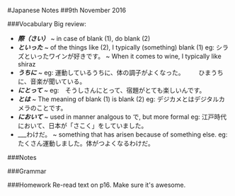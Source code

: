 #Japanese Notes
##9th November 2016

###Vocabulary
Big review:
* ___際（さい）___ ~ in case of blank (1), do blank (2)
* ___といった___  ~ of the things like (2), I typically (something) blank (1)
  eg: シラズといったワインが好きです。 ~ When it comes to wine, I typically like shiraz
* ___うちに___ ~ 
  eg: 運動しているうちに、体の調子がよくなった。
  　　ひまうちに、音楽が聞いている。
* ___にとって___ ~ 
  eg:　そうしさんにとって、宿題がとても楽しいんです。
* ___とは___ ~ The meaning of blank (1) is blank (2)
  eg: デジカメとはデジタルカメラのことです。
* ___において___ ~ used in manner analgous to で, but more formal
  eg: 江戸時代において、日本が「さこく」をしていました。
* ___わけだ。 ~ something that has arisen because of something else.
  eg: たくさん運動しました。体がつよくなるわけだ。

###Notes


###Grammar


###Homework
Re-read text on p16. Make sure it's awesome.

